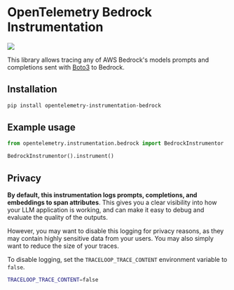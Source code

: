 # OpenTelemetry Bedrock Instrumentation

<a href="https://pypi.org/project/opentelemetry-instrumentation-bedrock/">
    <img src="https://badge.fury.io/py/opentelemetry-instrumentation-bedrock.svg">
</a>

This library allows tracing any of AWS Bedrock's models prompts and completions sent with [Boto3](https://github.com/boto/boto3) to Bedrock.

## Installation

```bash
pip install opentelemetry-instrumentation-bedrock
```

## Example usage

```python
from opentelemetry.instrumentation.bedrock import BedrockInstrumentor

BedrockInstrumentor().instrument()
```

## Privacy

**By default, this instrumentation logs prompts, completions, and embeddings to span attributes**. This gives you a clear visibility into how your LLM application is working, and can make it easy to debug and evaluate the quality of the outputs.

However, you may want to disable this logging for privacy reasons, as they may contain highly sensitive data from your users. You may also simply want to reduce the size of your traces.

To disable logging, set the `TRACELOOP_TRACE_CONTENT` environment variable to `false`.

```bash
TRACELOOP_TRACE_CONTENT=false
```
